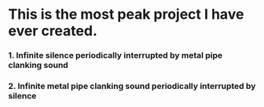 # This is the most peak project I have ever created.

### 1. Infinite silence periodically interrupted by metal pipe clanking sound
### 2. Infinite metal pipe clanking sound periodically interrupted by silence
